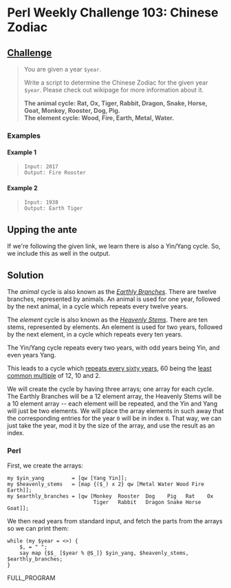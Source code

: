 # Perl Weekly Challenge 103: Chinese Zodiac

## [Challenge](https://theweeklychallenge.org/blog/perl-weekly-challenge-103/#TASK1)

> You are given a year `$year`.
> 
> Write a script to determine the Chinese Zodiac for the given year `$year`.
> Please check out wikipage for more information about it.
>
> **The animal cycle: Rat, Ox, Tiger, Rabbit, Dragon, Snake, Horse,
> Goat, Monkey, Rooster, Dog, Pig.**<br>
> **The element cycle: Wood, Fire, Earth, Metal, Water.**

### Examples

#### Example 1
>     Input: 2017
>     Output: Fire Rooster

#### Example 2
>     Input: 1938
>     Output: Earth Tiger

## Upping the ante
If we're following the given link, we learn there is also a Yin/Yang
cycle. So, we include this as well in the output.

## Solution
The *animal* cycle is also known as the [*Earthly
Branches*](https://en.wikipedia.org/wiki/Earthly_Branches). There
are twelve branches, represented by animals. An animal is used for
one year, followed by the next animal, in a cycle which repeats
every twelve years.

The *element* cycle is also known as the [*Heavenly
Stems*](https://en.wikipedia.org/wiki/Heavenly_Stems). There are
ten stems, represented by elements. An element is used for two
years, followed by the next element, in a cycle which repeats every
ten years.

The Yin/Yang cycle repeats every two years, with odd years being
Yin, and even years Yang.

This leads to a cycle which [repeats every sixty
years](https://en.wikipedia.org/wiki/Sexagenary_cycle), 60 being
the [least common
multiple](https://mathworld.wolfram.com/LeastCommonMultiple.html)
of 12, 10 and 2.

We will create the cycle by having three arrays; one array for each
cycle. The Earthly Branches will be a 12 element array, the Heavenly
Stems will be a 10 element array -- each element will be repeated,
and the Yin and Yang will just be two elements. We will place the
array elements in such away that the corresponding entries for the
year `0` will be in index `0`. That way, we can just take the year,
mod it by the size of the array, and use the result as an index.

### Perl
First, we create the arrays:

~~~~
my $yin_yang         = [qw [Yang Yin]];
my $heavenly_stems   = [map {($_) x 2} qw [Metal Water Wood Fire Earth]];
my $earthly_branches = [qw [Monkey  Rooster  Dog    Pig   Rat    Ox
                            Tiger   Rabbit   Dragon Snake Horse  Goat]];
~~~~

We then read years from standard input, and fetch the parts from
the arrays so we can print them:

~~~~
while (my $year = <>) {
    $, = " ";
    say map {$$_ [$year % @$_]} $yin_yang, $heavenly_stems, $earthly_branches;
}
~~~~

FULL_PROGRAM
